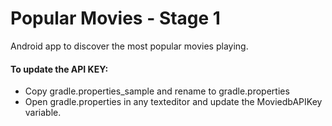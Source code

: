 # Popular Movies - Stage 1 
Android app to discover the most popular movies playing.


#### To update the API KEY:
* Copy gradle.properties_sample and rename to gradle.properties
* Open gradle.properties in any texteditor and update the MoviedbAPIKey variable.



